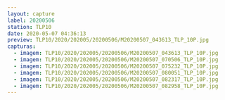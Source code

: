 ```yaml
---
layout: capture
label: 20200506
station: TLP10
date: 2020-05-07 04:36:13
preview: TLP10/2020/202005/20200506/M20200507_043613_TLP_10P.jpg
capturas:
  - imagem: TLP10/2020/202005/20200506/M20200507_043613_TLP_10P.jpg
  - imagem: TLP10/2020/202005/20200506/M20200507_070506_TLP_10P.jpg
  - imagem: TLP10/2020/202005/20200506/M20200507_075232_TLP_10P.jpg
  - imagem: TLP10/2020/202005/20200506/M20200507_080051_TLP_10P.jpg
  - imagem: TLP10/2020/202005/20200506/M20200507_082317_TLP_10P.jpg
  - imagem: TLP10/2020/202005/20200506/M20200507_082958_TLP_10P.jpg
---
```


